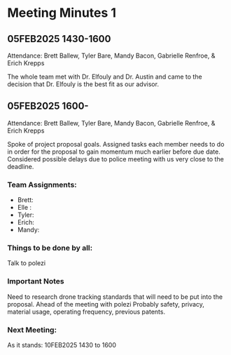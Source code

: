 # Meeting Minutes 1
## 05FEB2025 1430-1600
Attendance: Brett Ballew, Tyler Bare, Mandy Bacon, Gabrielle Renfroe, & Erich Krepps

The whole team met with Dr. Elfouly and Dr. Austin and came to the decision that Dr. Elfouly is the best fit
as our advisor. 

## 05FEB2025 1600-
Attendance: Brett Ballew, Tyler Bare, Mandy Bacon, Gabrielle Renfroe, & Erich Krepps

Spoke of project proposal goals. Assigned tasks each member needs to do in order for the proposal to gain momentum 
much earlier before due date. Considered possible delays due to police meeting with us very close to the deadline.

### Team Assignments:
* Brett: 
* Elle : 
* Tyler: 
* Erich: 
* Mandy: 

### Things to be done by all:
Talk to polezi

### Important Notes
Need to research drone tracking standards that will need to be put into the proposal. Ahead of the meeting with polezi
Probably safety, privacy, material usage, operating frequency, previous patents.

### Next Meeting:
As it stands: 10FEB2025 1430 to 1600
